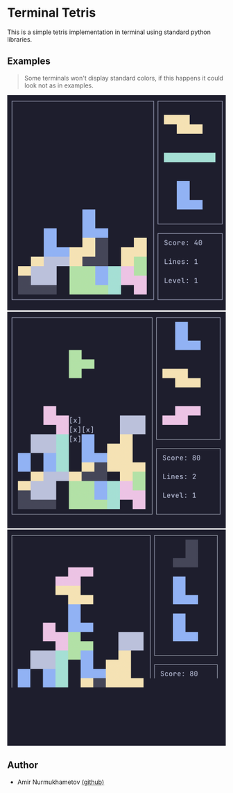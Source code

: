 # Terminal Tetris

This is a simple tetris implementation in terminal using standard python libraries.

## Examples

> Some terminals won't display standard colors, if this happens it could look not as in examples.

![example](./examples/example-1.png)
![example](./examples/example-2.png)
![example](./examples/example-3.png)

## Author

- Amir Nurmukhametov [(github)](https://github.com/Hereugo)
